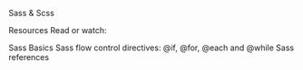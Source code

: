 Sass & Scss

Resources
Read or watch:

Sass Basics
Sass flow control directives: @if, @for, @each and @while
Sass references
